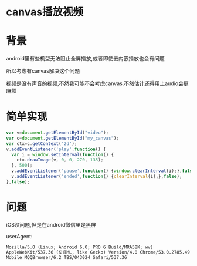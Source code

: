 # canvas播放视频

# 背景

android里有些机型无法阻止全屏播放,或者即使去内嵌播放也会有问题

所以考虑有canvas解决这个问题

视频是没有声音的视频,不然我可能不会考虑canvas.不然估计还得用上audio会更麻烦

# 简单实现

```javascript
var v=document.getElementById("video");
var c=document.getElementById("my_canvas");
var ctx=c.getContext('2d');
v.addEventListener('play',function() { 
  var i = window.setInterval(function() {
    ctx.drawImage(v, 0, 0, 270, 135);
  }, 500);
  v.addEventListener('pause',function() {window.clearInterval(i);},false);
  v.addEventListener('ended',function() {clearInterval(i);},false);
},false);
```

# 问题

iOS没问题,但是在android微信里是黑屏

userAgent:

```shell
Mozilla/5.0 (Linux; Android 6.0; PRO 6 Build/MRA58K; wv) AppleWebKit/537.36 (KHTML, like Gecko) Version/4.0 Chrome/53.0.2785.49 Mobile MQQBrowser/6.2 TBS/043024 Safari/537.36
```